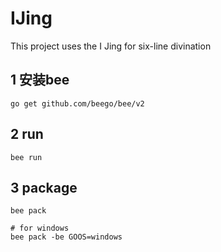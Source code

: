 # IJing
This project uses the I Jing for six-line divination 

## 1 安装bee

```
go get github.com/beego/bee/v2
```

## 2 run 
```shell
bee run
```
## 3 package    
```shell
bee pack  

# for windows
bee pack -be GOOS=windows 
```